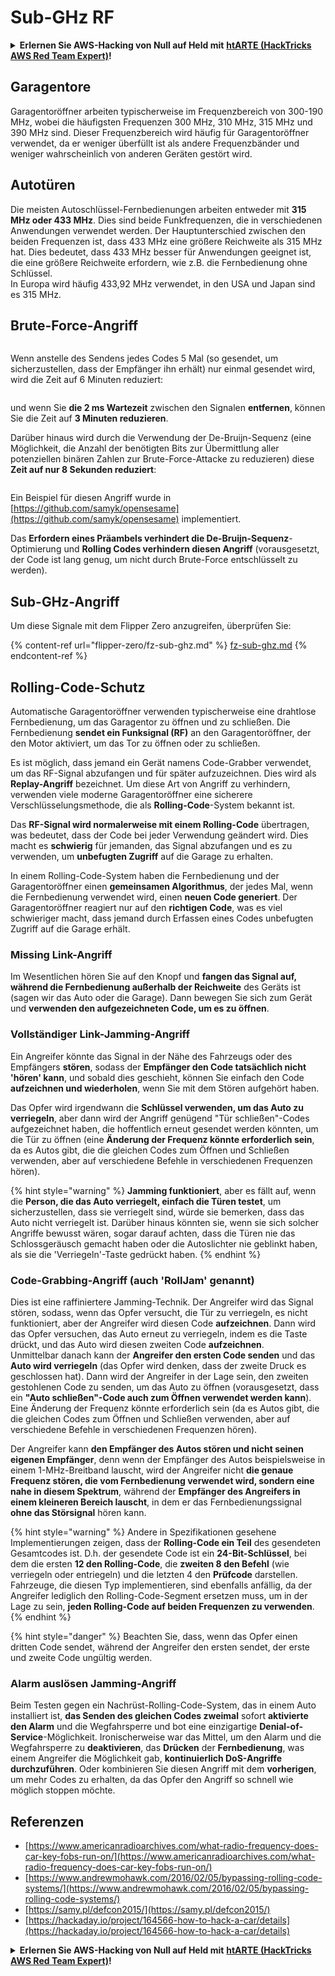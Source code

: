 # Sub-GHz RF

<details>

<summary><strong>Erlernen Sie AWS-Hacking von Null auf Held mit</strong> <a href="https://training.hacktricks.xyz/courses/arte"><strong>htARTE (HackTricks AWS Red Team Expert)</strong></a><strong>!</strong></summary>

Andere Möglichkeiten, HackTricks zu unterstützen:

* Wenn Sie Ihr **Unternehmen in HackTricks beworben sehen** möchten oder **HackTricks in PDF herunterladen** möchten, überprüfen Sie die [**ABONNEMENTPLÄNE**](https://github.com/sponsors/carlospolop)!
* Holen Sie sich das [**offizielle PEASS & HackTricks-Merch**](https://peass.creator-spring.com)
* Entdecken Sie [**The PEASS Family**](https://opensea.io/collection/the-peass-family), unsere Sammlung exklusiver [**NFTs**](https://opensea.io/collection/the-peass-family)
* **Treten Sie der** 💬 [**Discord-Gruppe**](https://discord.gg/hRep4RUj7f) oder der [**Telegramm-Gruppe**](https://t.me/peass) bei oder **folgen** Sie uns auf **Twitter** 🐦 [**@carlospolopm**](https://twitter.com/hacktricks\_live)**.**
* **Teilen Sie Ihre Hacking-Tricks, indem Sie PRs an die** [**HackTricks**](https://github.com/carlospolop/hacktricks) und [**HackTricks Cloud**](https://github.com/carlospolop/hacktricks-cloud) GitHub-Repositories einreichen.

</details>

## Garagentore

Garagentoröffner arbeiten typischerweise im Frequenzbereich von 300-190 MHz, wobei die häufigsten Frequenzen 300 MHz, 310 MHz, 315 MHz und 390 MHz sind. Dieser Frequenzbereich wird häufig für Garagentoröffner verwendet, da er weniger überfüllt ist als andere Frequenzbänder und weniger wahrscheinlich von anderen Geräten gestört wird.

## Autotüren

Die meisten Autoschlüssel-Fernbedienungen arbeiten entweder mit **315 MHz oder 433 MHz**. Dies sind beide Funkfrequenzen, die in verschiedenen Anwendungen verwendet werden. Der Hauptunterschied zwischen den beiden Frequenzen ist, dass 433 MHz eine größere Reichweite als 315 MHz hat. Dies bedeutet, dass 433 MHz besser für Anwendungen geeignet ist, die eine größere Reichweite erfordern, wie z.B. die Fernbedienung ohne Schlüssel.\
In Europa wird häufig 433,92 MHz verwendet, in den USA und Japan sind es 315 MHz.

## **Brute-Force-Angriff**

<figure><img src="../../.gitbook/assets/image (1084).png" alt=""><figcaption></figcaption></figure>

Wenn anstelle des Sendens jedes Codes 5 Mal (so gesendet, um sicherzustellen, dass der Empfänger ihn erhält) nur einmal gesendet wird, wird die Zeit auf 6 Minuten reduziert:

<figure><img src="../../.gitbook/assets/image (622).png" alt=""><figcaption></figcaption></figure>

und wenn Sie **die 2 ms Wartezeit** zwischen den Signalen **entfernen**, können Sie die Zeit auf **3 Minuten reduzieren**.

Darüber hinaus wird durch die Verwendung der De-Bruijn-Sequenz (eine Möglichkeit, die Anzahl der benötigten Bits zur Übermittlung aller potenziellen binären Zahlen zur Brute-Force-Attacke zu reduzieren) diese **Zeit auf nur 8 Sekunden reduziert**:

<figure><img src="../../.gitbook/assets/image (583).png" alt=""><figcaption></figcaption></figure>

Ein Beispiel für diesen Angriff wurde in [https://github.com/samyk/opensesame](https://github.com/samyk/opensesame) implementiert.

Das **Erfordern eines Präambels verhindert die De-Bruijn-Sequenz**-Optimierung und **Rolling Codes verhindern diesen Angriff** (vorausgesetzt, der Code ist lang genug, um nicht durch Brute-Force entschlüsselt zu werden).

## Sub-GHz-Angriff

Um diese Signale mit dem Flipper Zero anzugreifen, überprüfen Sie:

{% content-ref url="flipper-zero/fz-sub-ghz.md" %}
[fz-sub-ghz.md](flipper-zero/fz-sub-ghz.md)
{% endcontent-ref %}

## Rolling-Code-Schutz

Automatische Garagentoröffner verwenden typischerweise eine drahtlose Fernbedienung, um das Garagentor zu öffnen und zu schließen. Die Fernbedienung **sendet ein Funksignal (RF)** an den Garagentoröffner, der den Motor aktiviert, um das Tor zu öffnen oder zu schließen.

Es ist möglich, dass jemand ein Gerät namens Code-Grabber verwendet, um das RF-Signal abzufangen und für später aufzuzeichnen. Dies wird als **Replay-Angriff** bezeichnet. Um diese Art von Angriff zu verhindern, verwenden viele moderne Garagentoröffner eine sicherere Verschlüsselungsmethode, die als **Rolling-Code**-System bekannt ist.

Das **RF-Signal wird normalerweise mit einem Rolling-Code** übertragen, was bedeutet, dass der Code bei jeder Verwendung geändert wird. Dies macht es **schwierig** für jemanden, das Signal abzufangen und es zu verwenden, um **unbefugten Zugriff** auf die Garage zu erhalten.

In einem Rolling-Code-System haben die Fernbedienung und der Garagentoröffner einen **gemeinsamen Algorithmus**, der jedes Mal, wenn die Fernbedienung verwendet wird, einen **neuen Code generiert**. Der Garagentoröffner reagiert nur auf den **richtigen Code**, was es viel schwieriger macht, dass jemand durch Erfassen eines Codes unbefugten Zugriff auf die Garage erhält.

### **Missing Link-Angriff**

Im Wesentlichen hören Sie auf den Knopf und **fangen das Signal auf, während die Fernbedienung außerhalb der Reichweite** des Geräts ist (sagen wir das Auto oder die Garage). Dann bewegen Sie sich zum Gerät und **verwenden den aufgezeichneten Code, um es zu öffnen**.

### Vollständiger Link-Jamming-Angriff

Ein Angreifer könnte das Signal in der Nähe des Fahrzeugs oder des Empfängers **stören**, sodass der **Empfänger den Code tatsächlich nicht 'hören' kann**, und sobald dies geschieht, können Sie einfach den Code **aufzeichnen und wiederholen**, wenn Sie mit dem Stören aufgehört haben.

Das Opfer wird irgendwann die **Schlüssel verwenden, um das Auto zu verriegeln**, aber dann wird der Angriff genügend "Tür schließen"-Codes aufgezeichnet haben, die hoffentlich erneut gesendet werden könnten, um die Tür zu öffnen (eine **Änderung der Frequenz könnte erforderlich sein**, da es Autos gibt, die die gleichen Codes zum Öffnen und Schließen verwenden, aber auf verschiedene Befehle in verschiedenen Frequenzen hören).

{% hint style="warning" %}
**Jamming funktioniert**, aber es fällt auf, wenn die **Person, die das Auto verriegelt, einfach die Türen testet**, um sicherzustellen, dass sie verriegelt sind, würde sie bemerken, dass das Auto nicht verriegelt ist. Darüber hinaus könnten sie, wenn sie sich solcher Angriffe bewusst wären, sogar darauf achten, dass die Türen nie das Schlossgeräusch gemacht haben oder die Autoslichter nie geblinkt haben, als sie die 'Verriegeln'-Taste gedrückt haben.
{% endhint %}

### **Code-Grabbing-Angriff (auch 'RollJam' genannt)**

Dies ist eine raffiniertere Jamming-Technik. Der Angreifer wird das Signal stören, sodass, wenn das Opfer versucht, die Tür zu verriegeln, es nicht funktioniert, aber der Angreifer wird diesen Code **aufzeichnen**. Dann wird das Opfer versuchen, das Auto erneut zu verriegeln, indem es die Taste drückt, und das Auto wird diesen zweiten Code **aufzeichnen**.\
Unmittelbar danach kann der **Angreifer den ersten Code senden** und das **Auto wird verriegeln** (das Opfer wird denken, dass der zweite Druck es geschlossen hat). Dann wird der Angreifer in der Lage sein, den zweiten gestohlenen Code zu senden, um das Auto zu öffnen (vorausgesetzt, dass ein **"Auto schließen"-Code auch zum Öffnen verwendet werden kann**). Eine Änderung der Frequenz könnte erforderlich sein (da es Autos gibt, die die gleichen Codes zum Öffnen und Schließen verwenden, aber auf verschiedene Befehle in verschiedenen Frequenzen hören).

Der Angreifer kann **den Empfänger des Autos stören und nicht seinen eigenen Empfänger**, denn wenn der Empfänger des Autos beispielsweise in einem 1-MHz-Breitband lauscht, wird der Angreifer nicht **die genaue Frequenz stören, die vom Fernbedienung verwendet wird, sondern eine nahe in diesem Spektrum**, während der **Empfänger des Angreifers in einem kleineren Bereich lauscht**, in dem er das Fernbedienungssignal **ohne das Störsignal** hören kann.

{% hint style="warning" %}
Andere in Spezifikationen gesehene Implementierungen zeigen, dass der **Rolling-Code ein Teil** des gesendeten Gesamtcodes ist. D.h. der gesendete Code ist ein **24-Bit-Schlüssel**, bei dem die ersten **12 den Rolling-Code**, die **zweiten 8 den Befehl** (wie verriegeln oder entriegeln) und die letzten 4 den **Prüfcode** darstellen. Fahrzeuge, die diesen Typ implementieren, sind ebenfalls anfällig, da der Angreifer lediglich den Rolling-Code-Segment ersetzen muss, um in der Lage zu sein, **jeden Rolling-Code auf beiden Frequenzen zu verwenden**.
{% endhint %}

{% hint style="danger" %}
Beachten Sie, dass, wenn das Opfer einen dritten Code sendet, während der Angreifer den ersten sendet, der erste und zweite Code ungültig werden.
### Alarm auslösen Jamming-Angriff

Beim Testen gegen ein Nachrüst-Rolling-Code-System, das in einem Auto installiert ist, **das Senden des gleichen Codes zweimal** sofort **aktivierte den Alarm** und die Wegfahrsperre und bot eine einzigartige **Denial-of-Service**-Möglichkeit. Ironischerweise war das Mittel, um den Alarm und die Wegfahrsperre zu **deaktivieren**, das **Drücken** der **Fernbedienung**, was einem Angreifer die Möglichkeit gab, **kontinuierlich DoS-Angriffe durchzuführen**. Oder kombinieren Sie diesen Angriff mit dem **vorherigen**, um mehr Codes zu erhalten, da das Opfer den Angriff so schnell wie möglich stoppen möchte.

## Referenzen

* [https://www.americanradioarchives.com/what-radio-frequency-does-car-key-fobs-run-on/](https://www.americanradioarchives.com/what-radio-frequency-does-car-key-fobs-run-on/)
* [https://www.andrewmohawk.com/2016/02/05/bypassing-rolling-code-systems/](https://www.andrewmohawk.com/2016/02/05/bypassing-rolling-code-systems/)
* [https://samy.pl/defcon2015/](https://samy.pl/defcon2015/)
* [https://hackaday.io/project/164566-how-to-hack-a-car/details](https://hackaday.io/project/164566-how-to-hack-a-car/details)

<details>

<summary><strong>Erlernen Sie AWS-Hacking von Null auf Held mit</strong> <a href="https://training.hacktricks.xyz/courses/arte"><strong>htARTE (HackTricks AWS Red Team Expert)</strong></a><strong>!</strong></summary>

Andere Möglichkeiten, HackTricks zu unterstützen:

* Wenn Sie Ihr **Unternehmen in HackTricks beworben sehen** oder **HackTricks als PDF herunterladen** möchten, überprüfen Sie die [**ABONNEMENTPLÄNE**](https://github.com/sponsors/carlospolop)!
* Holen Sie sich das [**offizielle PEASS & HackTricks-Merch**](https://peass.creator-spring.com)
* Entdecken Sie [**The PEASS Family**](https://opensea.io/collection/the-peass-family), unsere Sammlung exklusiver [**NFTs**](https://opensea.io/collection/the-peass-family)
* **Treten Sie der** 💬 [**Discord-Gruppe**](https://discord.gg/hRep4RUj7f) oder der [**Telegram-Gruppe**](https://t.me/peass) bei oder **folgen** Sie uns auf **Twitter** 🐦 [**@carlospolopm**](https://twitter.com/hacktricks\_live)**.**
* **Teilen Sie Ihre Hacking-Tricks, indem Sie PRs an die** [**HackTricks**](https://github.com/carlospolop/hacktricks) und [**HackTricks Cloud**](https://github.com/carlospolop/hacktricks-cloud) GitHub-Repositories einreichen.

</details>
